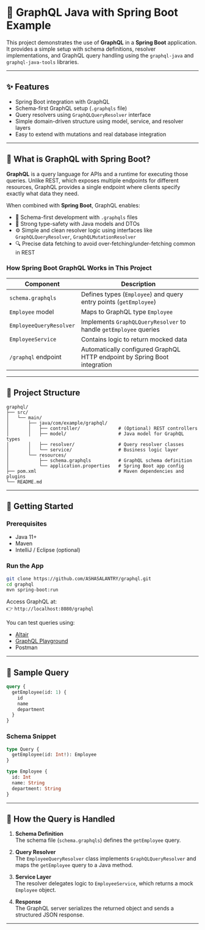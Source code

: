 # 🔗 GraphQL Java with Spring Boot Example

This project demonstrates the use of **GraphQL** in a **Spring Boot** application. It provides a simple setup with schema definitions, resolver implementations, and GraphQL query handling using the `graphql-java` and `graphql-java-tools` libraries.

---

## ✨ Features

- Spring Boot integration with GraphQL
- Schema-first GraphQL setup (`.graphqls` file)
- Query resolvers using `GraphQLQueryResolver` interface
- Simple domain-driven structure using model, service, and resolver layers
- Easy to extend with mutations and real database integration

---

## 🌱 What is GraphQL with Spring Boot?

**GraphQL** is a query language for APIs and a runtime for executing those queries. Unlike REST, which exposes multiple endpoints for different resources, GraphQL provides a single endpoint where clients specify exactly what data they need.

When combined with **Spring Boot**, GraphQL enables:

- 🚀 Schema-first development with `.graphqls` files
- 🧹 Strong type-safety with Java models and DTOs
- ⚙️ Simple and clean resolver logic using interfaces like `GraphQLQueryResolver`, `GraphQLMutationResolver`
- 🔍 Precise data fetching to avoid over-fetching/under-fetching common in REST

### How Spring Boot GraphQL Works in This Project

| Component               | Description                                                               |
| ----------------------- | ------------------------------------------------------------------------- |
| `schema.graphqls`       | Defines types (`Employee`) and query entry points (`getEmployee`)         |
| `Employee` model        | Maps to GraphQL type `Employee`                                           |
| `EmployeeQueryResolver` | Implements `GraphQLQueryResolver` to handle `getEmployee` queries         |
| `EmployeeService`       | Contains logic to return mocked data                                      |
| `/graphql` endpoint     | Automatically configured GraphQL HTTP endpoint by Spring Boot integration |

---

## 📂 Project Structure

```
graphql/
├── src/
│   └── main/
│       ├── java/com/example/graphql/
│       │   ├── controller/              # (Optional) REST controllers
│       │   ├── model/                   # Java model for GraphQL types
│       │   ├── resolver/                # Query resolver classes
│       │   └── service/                 # Business logic layer
│       └── resources/
│           ├── schema.graphqls          # GraphQL schema definition
│           └── application.properties   # Spring Boot app config
├── pom.xml                              # Maven dependencies and plugins
└── README.md
```

---

## 🚀 Getting Started

### Prerequisites

- Java 11+
- Maven
- IntelliJ / Eclipse (optional)

### Run the App

```bash
git clone https://github.com/ASHASALANTRY/graphql.git
cd graphql
mvn spring-boot:run
```

Access GraphQL at:\
👉 `http://localhost:8080/graphql`

You can test queries using:

- [Altair](https://altair.sirmuel.design/)
- [GraphQL Playground](https://github.com/graphql/graphql-playground)
- Postman

---

## 📘 Sample Query

```graphql
query {
  getEmployee(id: 1) {
    id
    name
    department
  }
}
```

### Schema Snippet

```graphql
type Query {
  getEmployee(id: Int!): Employee
}

type Employee {
  id: Int
  name: String
  department: String
}
```

---

## 📖 How the Query is Handled

1. **Schema Definition**\
   The schema file (`schema.graphqls`) defines the `getEmployee` query.

2. **Query Resolver**\
   The `EmployeeQueryResolver` class implements `GraphQLQueryResolver` and maps the `getEmployee` query to a Java method.

3. **Service Layer**\
   The resolver delegates logic to `EmployeeService`, which returns a mock `Employee` object.

4. **Response**\
   The GraphQL server serializes the returned object and sends a structured JSON response.

---

